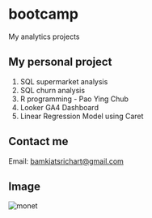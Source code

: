 # bootcamp
My analytics projects

## My personal project

1. SQL supermarket analysis
2. SQL churn analysis
3. R programming - Pao Ying Chub
4. Looker GA4 Dashboard
5. Linear Regression Model using Caret

## Contact me
Email: bamkiatsrichart@gmail.com

## Image
![monet](https://media.newyorker.com/photos/64122aeb0bdfe815c7db3a5f/master/w_2240,c_limit/ra1145.jpg)

